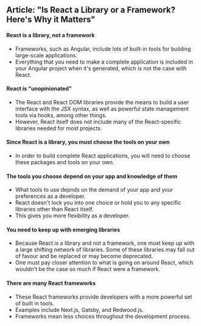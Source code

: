 ## Article: "Is React a Library or a Framework? Here's Why it Matters"

#### React is a library, not a framework

* Frameworks, such as Angular, include lots of built-in tools for building large-scale applications.
* Everything that you need to make a complete application is included in your Angular project when it's generated, which is not the case with React.

#### React is "unopinionated"

* The React and React DOM libraries provide the means to build a user interface with the JSX syntax, as well as powerful state management tools via hooks, among other things.
* However, React itself does not include many of the React-specific libraries needed for most projects.

#### Since React is a library, you must choose the tools on your own

* In order to build complete React applications, you will need to choose these packages and tools on your own.

#### The tools you choose depend on your app and knowledge of them

* What tools to use depnds on the demand of your app and your preferences as a developer.
* React doesn't lock you into one choice or hold you to any specific libraries other than React itself.
* This gives you more flexibility as a developer.

#### You need to keep up with emerging libraries

* Because React is a library and not a framework, one must keep up with a large shifting network of libraries. Some of these libraries may fall out of favour and be replaced or may become deprecated.
* One must pay closer attention to what is going on around React, which wouldn't be the case so much if React were a framework.

#### There are many React frameworks

* These React frameworks provide developers with a more powerful set of built in tools.
* Examples include Next.js, Gatsby, and Redwood.js.
* Frameworks mean less choices throughout the development process.

